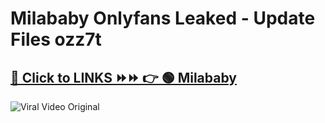 
 # Milababy Onlyfans Leaked - Update Files ozz7t

## <h2><a href="https://clipsfans.com/Milababy&ref=git">🔗 Click to LINKS ⏩⏩ 👉 🟢 Milababy </a></h2>

<a href="https://clipsfans.com/Milababy&ref=git" rel="nofollow" data-target="animated-image.originalLink"><img src="https://i.ibb.co.com/xMMVF88/686577567.gif" alt="Viral Video Original" style="max-width: 100%; display: inline-block;" data-target="animated-image.originalImage"></a>

